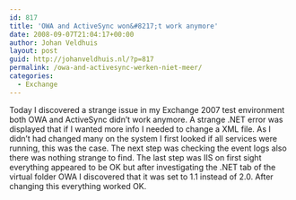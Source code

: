 ```yaml
---
id: 817
title: 'OWA and ActiveSync won&#8217;t work anymore'
date: 2008-09-07T21:04:17+00:00
author: Johan Veldhuis
layout: post
guid: http://johanveldhuis.nl/?p=817
permalink: /owa-and-activesync-werken-niet-meer/
categories:
  - Exchange
---
```

Today I discovered a strange issue in my Exchange 2007 test environment both OWA and ActiveSync didn&#8217;t work anymore. A strange .NET error was displayed that if I wanted more info I needed to change a XML file. As I didn&#8217;t had changed many on the system I first looked if all services were running, this was the case. The next step was checking the event logs also there was nothing strange to find. The last step was IIS on first sight everything appeared to be OK but after investigating the .NET tab of the virtual folder OWA I discovered that it was set to 1.1 instead of 2.0. After changing this everything worked OK.